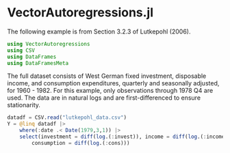 # VectorAutoregressions.jl

The following example is from Section 3.2.3 of Lutkepohl (2006).

```julia
using VectorAutoregressions
using CSV
using DataFrames
using DataFramesMeta
```
The full dataset consists of West German fixed investment, disposable income, and consumption expenditures, quarterly and seasonally adjusted, for 1960 - 1982. For this example, only observations through 1978 Q4 are used. The data are in natural logs and are first-differenced to ensure stationarity.

```julia
datadf = CSV.read("lutkepohl_data.csv")
Y = @linq datadf |>
    where(:date .< Date(1979,3,1)) |>
    select(investment = diff(log.(:invest)), income = diff(log.(:income)),
        consumption = diff(log.(:cons)))
```
